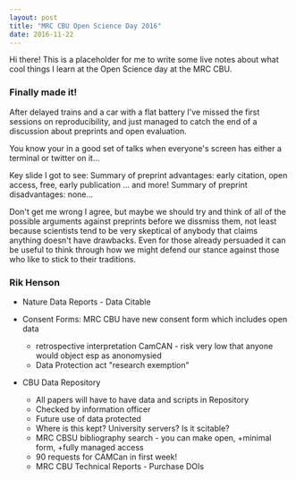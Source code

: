 ```yaml
---
layout: post
title: "MRC CBU Open Science Day 2016"
date: 2016-11-22
---
```


Hi there! This is a placeholder for me to write some live notes about what cool things I learn at the Open Science day at the MRC CBU.

### Finally made it!
After delayed trains and a car with a flat battery I've missed the first sessions on reproducibility, and just managed to catch the end of a discussion about preprints and open evaluation.

You know your in a good set of talks when everyone's screen has either a terminal or twitter on it...

Key slide I got to see:
Summary of preprint advantages: early citation, open access, free, early publication ... and more!
Summary of preprint disadvantages: none... 

Don't get me wrong I agree, but maybe we should try and think of all of the possible arguments against preprints before we dissmiss them, not least because scientists tend to be very skeptical of anybody that claims anything doesn't have drawbacks. Even for those already persuaded it can be useful to think through how we might defend our stance against those who like to stick to their traditions.

### Rik Henson
- Nature Data Reports - Data Citable

- Consent Forms: MRC CBU have new consent form which includes open data
	- retrospective interpretation CamCAN - risk very low that anyone would object esp as anonomysied
	- Data Protection act "research exemption"

- CBU Data Repository 
	- All papers will have to have data and scripts in Repository
	- Checked by information officer
	- Future use of data protected
	- Where is this kept? University servers? Is it scitable?
	- MRC CBSU bibliography search - you can make open, +minimal form, +fully managed access
	- 90 requests for CAMCan in first week!
	- MRC CBU Technical Reports - Purchase DOIs
